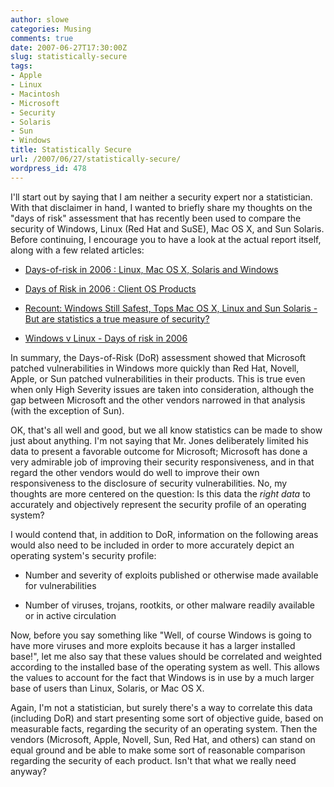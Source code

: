```yaml
---
author: slowe
categories: Musing
comments: true
date: 2007-06-27T17:30:00Z
slug: statistically-secure
tags:
- Apple
- Linux
- Macintosh
- Microsoft
- Security
- Solaris
- Sun
- Windows
title: Statistically Secure
url: /2007/06/27/statistically-secure/
wordpress_id: 478
---
```


I'll start out by saying that I am neither a security expert nor a statistician. With that disclaimer in hand, I wanted to briefly share my thoughts on the "days of risk" assessment that has recently been used to compare the security of Windows, Linux (Red Hat and SuSE), Mac OS X, and Sun Solaris. Before continuing, I encourage you to have a look at the actual report itself, along with a few related articles:

* [Days-of-risk in 2006 : Linux, Mac OS X, Solaris and Windows](http://blogs.csoonline.com/days_of_risk_in_2006)

* [Days of Risk in 2006 : Client OS Products](http://blogs.csoonline.com/node/365)

* [Recount: Windows Still Safest, Tops Mac OS X, Linux and Sun Solaris - But are statistics a true measure of security?](http://news.softpedia.com/news/Recount-Windows-Still-Safest-Tops-Mac-OS-X-Linux-and-Sun-Solaris-57433.shtml)

* [Windows v Linux - Days of risk in 2006](http://blogs.zdnet.com/security/?p=306)

In summary, the Days-of-Risk (DoR) assessment showed that Microsoft patched vulnerabilities in Windows more quickly than Red Hat, Novell, Apple, or Sun patched vulnerabilities in their products. This is true even when only High Severity issues are taken into consideration, although the gap between Microsoft and the other vendors narrowed in that analysis (with the exception of Sun).

OK, that's all well and good, but we all know statistics can be made to show just about anything. I'm not saying that Mr. Jones deliberately limited his data to present a favorable outcome for Microsoft; Microsoft has done a very admirable job of improving their security responsiveness, and in that regard the other vendors would do well to improve their own responsiveness to the disclosure of security vulnerabilities. No, my thoughts are more centered on the question: Is this data the _right data_ to accurately and objectively represent the security profile of an operating system?

I would contend that, in addition to DoR, information on the following areas would also need to be included in order to more accurately depict an operating system's security profile:

* Number and severity of exploits published or otherwise made available for vulnerabilities

* Number of viruses, trojans, rootkits, or other malware readily available or in active circulation

Now, before you say something like "Well, of course Windows is going to have more viruses and more exploits because it has a larger installed base!", let me also say that these values should be correlated and weighted according to the installed base of the operating system as well. This allows the values to account for the fact that Windows is in use by a much larger base of users than Linux, Solaris, or Mac OS X.

Again, I'm not a statistician, but surely there's a way to correlate this data (including DoR) and start presenting some sort of objective guide, based on measurable facts, regarding the security of an operating system. Then the vendors (Microsoft, Apple, Novell, Sun, Red Hat, and others) can stand on equal ground and be able to make some sort of reasonable comparison regarding the security of each product. Isn't that what we really need anyway?
